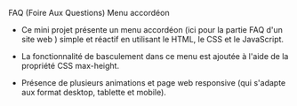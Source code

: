 FAQ (Foire Aux Questions) Menu accordéon

- Ce mini projet présente un menu accordéon (ici pour la partie FAQ d'un site web ) simple et réactif en utilisant le HTML, le CSS et le JavaScript.

* La fonctionnalité de basculement dans ce menu est ajoutée à l'aide de la propriété CSS max-height.

* Présence de plusieurs animations et page web responsive (qui s'adapte aux format desktop, tablette et mobile).
